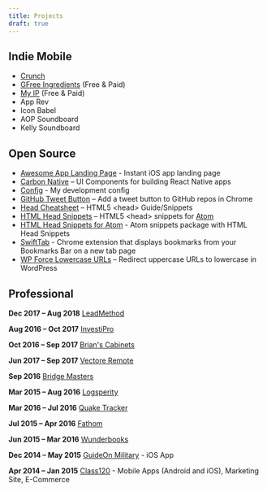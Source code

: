 ```yaml
---
title: Projects
draft: true
---
```


## Indie Mobile

- [Crunch](https://itunes.apple.com/us/app/crunch-salary-wage-calculator/id912209541?mt=8)
- [GFree Ingredients](https://itunes.apple.com/us/app/gfree-ingredients/id952035870?mt=8) (Free & Paid)
- [My IP](https://itunes.apple.com/us/app/my-ip-network-ip-address-lookup-utility/id1031729525?mt=8) (Free & Paid)
- App Rev
- Icon Babel
- AOP Soundboard
- Kelly Soundboard

## Open Source

- [Awesome App Landing Page](https://github.com/joshbuchea/awesome-app-landing-page) - Instant iOS app landing page
- [Carbon Native](https://github.com/carbon-native/carbon-native) – UI Components for building React Native apps
- [Config](https://github.com/joshbuchea/config) - My development config
- [GitHub Tweet Button](https://github.com/joshbuchea/github-tweet-button) – Add a tweet button to GitHub repos in Chrome
- [Head Cheatsheet](https://github.com/joshbuchea/HEAD) – HTML5 \<head\> Guide/Snippets
- [HTML Head Snippets](https://atom.io/packages/html-head-snippets) – HTML5 \<head\> snippets for [Atom](https://atom.io/)
- [HTML Head Snippets for Atom](https://github.com/joshbuchea/atom-html-head-snippets) - Atom snippets package with HTML Head Snippets
- [SwiftTab](https://github.com/joshbuchea/chrome-ext-swifttab) - Chrome extension that displays bookmarks from your Bookmarks Bar on a new tab page
- [WP Force Lowercase URLs](https://github.com/joshbuchea/wp-force-lowercase-urls) – Redirect uppercase URLs to lowercase in WordPress


## Professional

**Dec 2017 – Aug 2018** [LeadMethod](http://leadmethod.com/)

**Aug 2016 – Oct 2017** [InvestiPro](https://goinvestipro.com/)

**Oct 2016 – Sep 2017** [Brian's Cabinets](http://brianscabinets.com/)

**Jun 2017 – Sep 2017** [Vectore Remote](https://vectorremote.com/)

**Sep 2016** [Bridge Masters](https://bridgemastersinc.com/project-assessment-tool/)

**Mar 2015 – Aug 2016** [Logsperity](https://www.logsperity.com/)

**Mar 2016 – Jul 2016** [Quake Tracker](https://itunes.apple.com/app/quake-tracker-real-time-earthquakes-map-information/id1106694522?mt=8)

**Jul 2015 – Apr 2016** [Fathom](https://fathom.org/)

**Jun 2015 – Mar 2016** [Wunderbooks](http://www.code-monkeys.com/wunderbooks/)

**Dec 2014 – May 2015** [GuideOn Military](https://itunes.apple.com/app/guideon-military/id904516921?mt=8) - iOS App

**Apr 2014 – Jan 2015** [Class120](https://www.nbcnews.com/nightly-news/taking-attendance-class120-app-alerts-parents-when-students-skip-class-n301951) - Mobile Apps (Android and iOS), Marketing Site, E-Commerce
